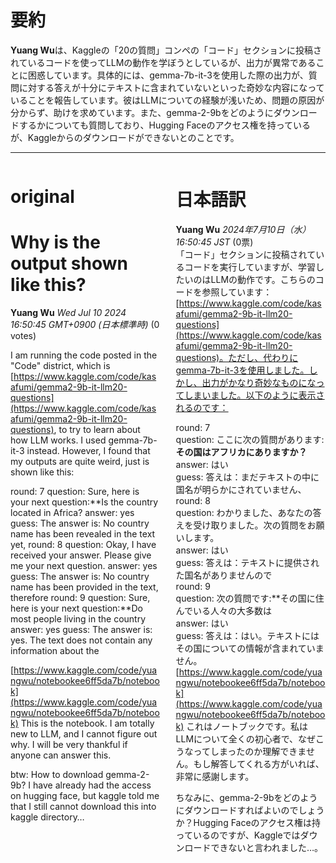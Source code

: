 # 要約 
**Yuang Wu**は、Kaggleの「20の質問」コンペの「コード」セクションに投稿されているコードを使ってLLMの動作を学ぼうとしているが、出力が異常であることに困惑しています。具体的には、gemma-7b-it-3を使用した際の出力が、質問に対する答えが十分にテキストに含まれていないといった奇妙な内容になっていることを報告しています。彼はLLMについての経験が浅いため、問題の原因が分からず、助けを求めています。また、gemma-2-9bをどのようにダウンロードするかについても質問しており、Hugging Faceのアクセス権を持っているが、Kaggleからのダウンロードができないとのことです。

---


<style>
.column-left{
  float: left;
  width: 47.5%;
  text-align: left;
}
.column-right{
  float: right;
  width: 47.5%;
  text-align: left;
}
.column-one{
  float: left;
  width: 100%;
  text-align: left;
}
</style>


<div class="column-left">

# original

# Why is the output shown like this?

**Yuang Wu** *Wed Jul 10 2024 16:50:45 GMT+0900 (日本標準時)* (0 votes)

I am running the code posted in the "Code" district, which is [https://www.kaggle.com/code/kasafumi/gemma2-9b-it-llm20-questions](https://www.kaggle.com/code/kasafumi/gemma2-9b-it-llm20-questions), to try to learn about how LLM works. I used gemma-7b-it-3 instead. However, I found that my outputs are quite weird, just is shown like this:

round: 7
question: Sure, here is your next question:**Is the country located in Africa?
answer: yes
guess: The answer is: No country name has been revealed in the text yet,
round: 8
question: Okay, I have received your answer. Please give me your next question.
answer: yes
guess: The answer is: No country name has been provided in the text, therefore
round: 9
question: Sure, here is your next question:**Do most people living in the country
answer: yes
guess: The answer is: yes. The text does not contain any information about the

[https://www.kaggle.com/code/yuangwu/notebookee6ff5da7b/notebook](https://www.kaggle.com/code/yuangwu/notebookee6ff5da7b/notebook) This is the notebook. I am totally new to LLM, and I cannot figure out why. I will be very thankful if anyone can answer this.

btw: How to download gemma-2-9b? I have already had the access on hugging face, but kaggle told me that I still cannot download this into kaggle directory…





</div>
<div class="column-right">

# 日本語訳

**Yuang Wu** *2024年7月10日（水）16:50:45 JST* (0票)  
「コード」セクションに投稿されているコードを実行していますが、学習したいのはLLMの動作です。こちらのコードを参照しています：[https://www.kaggle.com/code/kasafumi/gemma2-9b-it-llm20-questions](https://www.kaggle.com/code/kasafumi/gemma2-9b-it-llm20-questions)。ただし、代わりにgemma-7b-it-3を使用しました。しかし、出力がかなり奇妙なものになってしまいました。以下のように表示されるのです：

round: 7  
question: ここに次の質問があります:**その国はアフリカにありますか？**  
answer: はい  
guess: 答えは：まだテキストの中に国名が明らかにされていません、  
round: 8  
question: わかりました、あなたの答えを受け取りました。次の質問をお願いします。  
answer: はい  
guess: 答えは：テキストに提供された国名がありませんので  
round: 9  
question: 次の質問です:**その国に住んでいる人々の大多数は  
answer: はい  
guess: 答えは：はい。テキストにはその国についての情報が含まれていません。  
[https://www.kaggle.com/code/yuangwu/notebookee6ff5da7b/notebook](https://www.kaggle.com/code/yuangwu/notebookee6ff5da7b/notebook) これはノートブックです。私はLLMについて全くの初心者で、なぜこうなってしまったのか理解できません。もし解答してくれる方がいれば、非常に感謝します。  

ちなみに、gemma-2-9bをどのようにダウンロードすればよいのでしょうか？Hugging Faceのアクセス権は持っているのですが、Kaggleではダウンロードできないと言われました…。


</div>